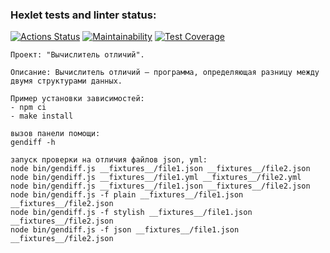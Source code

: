 ### Hexlet tests and linter status:
[![Actions Status](https://github.com/Vandopal/frontend-project-46/workflows/hexlet-check/badge.svg)](https://github.com/Vandopal/frontend-project-46/actions)
[![Maintainability](https://api.codeclimate.com/v1/badges/b4f710fcd370dcc880f3/maintainability)](https://codeclimate.com/github/Vandopal/frontend-project-46)
[![Test Coverage](https://api.codeclimate.com/v1/badges/b4f710fcd370dcc880f3/test_coverage)](https://codeclimate.com/github/Vandopal/frontend-project-46/test_coverage)
```
Проект: "Вычислитель отличий".

Описание: Вычислитель отличий – программа, определяющая разницу между двумя структурами данных.

Пример установки зависимостей:
- npm ci
- make install

вызов панели помощи: 
gendiff -h

запуск проверки на отличия файлов json, yml:
node bin/gendiff.js __fixtures__/file1.json __fixtures__/file2.json
node bin/gendiff.js __fixtures__/file1.yml __fixtures__/file2.yml
node bin/gendiff.js __fixtures__/file1.json __fixtures__/file2.json
node bin/gendiff.js -f plain __fixtures__/file1.json __fixtures__/file2.json
node bin/gendiff.js -f stylish __fixtures__/file1.json __fixtures__/file2.json
node bin/gendiff.js -f json __fixtures__/file1.json __fixtures__/file2.json
```
